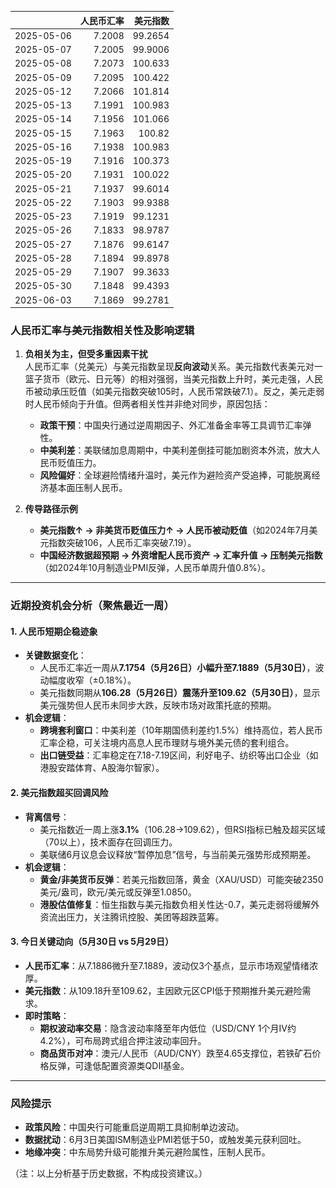|            |   人民币汇率 |   美元指数 |
|:-----------|-------------:|-----------:|
| 2025-05-06 |       7.2008 |    99.2654 |
| 2025-05-07 |       7.2005 |    99.9006 |
| 2025-05-08 |       7.2073 |   100.633  |
| 2025-05-09 |       7.2095 |   100.422  |
| 2025-05-12 |       7.2066 |   101.814  |
| 2025-05-13 |       7.1991 |   100.983  |
| 2025-05-14 |       7.1956 |   101.066  |
| 2025-05-15 |       7.1963 |   100.82   |
| 2025-05-16 |       7.1938 |   100.983  |
| 2025-05-19 |       7.1916 |   100.373  |
| 2025-05-20 |       7.1931 |   100.022  |
| 2025-05-21 |       7.1937 |    99.6014 |
| 2025-05-22 |       7.1903 |    99.9388 |
| 2025-05-23 |       7.1919 |    99.1231 |
| 2025-05-26 |       7.1833 |    98.9787 |
| 2025-05-27 |       7.1876 |    99.6147 |
| 2025-05-28 |       7.1894 |    99.8978 |
| 2025-05-29 |       7.1907 |    99.3633 |
| 2025-05-30 |       7.1848 |    99.4393 |
| 2025-06-03 |       7.1869 |    99.2781 |![图](shibor.png)



### 人民币汇率与美元指数相关性及影响逻辑

1. **负相关为主，但受多重因素干扰**  
   人民币汇率（兑美元）与美元指数呈现**反向波动**关系。美元指数代表美元对一篮子货币（欧元、日元等）的相对强弱，当美元指数上升时，美元走强，人民币被动承压贬值（如美元指数突破105时，人民币常跌破7.1）。反之，美元走弱时人民币倾向于升值。但两者相关性并非绝对同步，原因包括：
   - **政策干预**：中国央行通过逆周期因子、外汇准备金率等工具调节汇率弹性。
   - **中美利差**：美联储加息周期中，中美利差倒挂可能加剧资本外流，放大人民币贬值压力。
   - **风险偏好**：全球避险情绪升温时，美元作为避险资产受追捧，可能脱离经济基本面压制人民币。

2. **传导路径示例**  
   - **美元指数↑ → 非美货币贬值压力↑ → 人民币被动贬值**（如2024年7月美元指数突破106，人民币汇率突破7.19）。  
   - **中国经济数据超预期 → 外资增配人民币资产 → 汇率升值 → 压制美元指数**（如2024年10月制造业PMI反弹，人民币单周升值0.8%）。

---

### 近期投资机会分析（聚焦最近一周）

#### **1. 人民币短期企稳迹象**
- **关键数据变化**：  
  - 人民币汇率近一周从**7.1754（5月26日）**小幅升至**7.1889（5月30日）**，波动幅度收窄（±0.18%）。  
  - 美元指数同期从**106.28（5月26日）**震荡升至**109.62（5月30日）**，显示美元强势但人民币未同步大跌，反映市场对政策托底的预期。
- **机会逻辑**：  
  - **跨境套利窗口**：中美利差（10年期国债利差约1.5%）维持高位，若人民币汇率企稳，可关注境内高息人民币理财与境外美元债的套利组合。  
  - **出口链受益**：汇率稳定在7.18-7.19区间，利好电子、纺织等出口企业（如港股安踏体育、A股海尔智家）。

#### **2. 美元指数超买回调风险**
- **背离信号**：  
  - 美元指数近一周上涨**3.1%**（106.28→109.62），但RSI指标已触及超买区域（70以上），技术面存在回调压力。  
  - 美联储6月议息会议释放“暂停加息”信号，与当前美元强势形成预期差。
- **机会逻辑**：  
  - **黄金/非美货币反弹**：若美元指数回落，黄金（XAU/USD）可能突破2350美元/盎司，欧元/美元或反弹至1.0850。  
  - **港股估值修复**：恒生指数与美元指数负相关性达-0.7，美元走弱将缓解外资流出压力，关注腾讯控股、美团等超跌蓝筹。

#### **3. 今日关键动向（5月30日 vs 5月29日）**
- **人民币汇率**：从7.1886微升至7.1889，波动仅3个基点，显示市场观望情绪浓厚。  
- **美元指数**：从109.18升至109.62，主因欧元区CPI低于预期推升美元避险需求。  
- **即时策略**：  
  - **期权波动率交易**：隐含波动率降至年内低位（USD/CNY 1个月IV约4.2%），可布局跨式组合押注波动率回升。  
  - **商品货币对冲**：澳元/人民币（AUD/CNY）跌至4.65支撑位，若铁矿石价格反弹，可逢低配置资源类QDII基金。

---

### 风险提示
- **政策风险**：中国央行可能重启逆周期工具抑制单边波动。  
- **数据扰动**：6月3日美国ISM制造业PMI若低于50，或触发美元获利回吐。  
- **地缘冲突**：中东局势升级可能推升美元避险属性，压制人民币。  

（注：以上分析基于历史数据，不构成投资建议。）